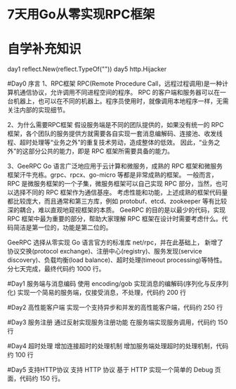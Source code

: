 # 7天用Go从零实现RPC框架

# 自学补充知识
day1
    reflect.New(reflect.TypeOf(""))
day5
    http.Hijacker

#Day0 序言
1、RPC框架
RPC(Remote Procedure Call，远程过程调用)是一种计算机通信协议，允许调用不同进程空间的程序。
RPC 的客户端和服务器可以在一台机器上，也可以在不同的机器上。程序员使用时，就像调用本地程序一样，无需关注内部的实现细节。

2、为什么需要RPC框架
假设服务端是不同的团队提供的，如果没有统一的 RPC 框架，各个团队的服务提供方就需要各自实现一套消息编解码、连接池、收发线程、超时处理等“业务之外”的重复技术劳动，造成整体的低效。
因此，“业务之外”的这部分公共的能力，即是 RPC 框架所需要具备的能力。

3、GeeRPC
Go 语言广泛地应用于云计算和微服务，成熟的 RPC 框架和微服务框架汗牛充栋。grpc、rpcx、go-micro 等都是非常成熟的框架。
一般而言，RPC 是微服务框架的一个子集，微服务框架可以自己实现 RPC 部分，当然，也可以选择不同的 RPC 框架作为通信基座。
考虑性能和功能，上述成熟的框架代码量都比较庞大，而且通常和第三方库，例如 protobuf、etcd、zookeeper 等有比较深的耦合，难以直观地窥视框架的本质。
GeeRPC 的目的是以最少的代码，实现 RPC 框架中最为重要的部分，帮助大家理解 RPC 框架在设计时需要考虑什么。代码简洁是第一位的，功能是第二位的。

GeeRPC 选择从零实现 Go 语言官方的标准库 net/rpc，并在此基础上，
新增了协议交换(protocol exchange)、注册中心(registry)、服务发现(service discovery)、负载均衡(load balance)、超时处理(timeout processing)等特性。
分七天完成，最终代码约 1000 行。


#Day1 服务端与消息编码
使用 encoding/gob 实现消息的编解码(序列化与反序列化)
实现一个简易的服务端，仅接受消息，不处理，代码约 200 行

#Day2 高性能客户端
实现一个支持异步和并发的高性能客户端，代码约 250 行

#Day3 服务注册
通过反射实现服务注册功能
在服务端实现服务调用，代码约 150 行

#Day4 超时处理
增加连接超时的处理机制
增加服务端处理超时的处理机制，代码约 100 行

#Day5 支持HTTP协议
支持 HTTP 协议
基于 HTTP 实现一个简单的 Debug 页面，代码约 150 行。
